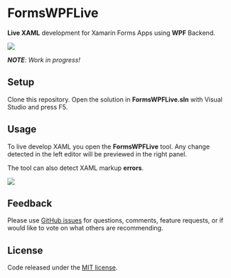 # FormsWPFLive

**Live XAML** development for Xamarin Forms Apps using **WPF** Backend.

![](images/LiveXAMLEditor.gif)

***NOTE**: Work in progress!*

## Setup

Clone this repository. Open the solution in **FormsWPFLive.sln** with Visual Studio and press F5.

## Usage

To live develop XAML you open the **FormsWPFLive** tool. Any change detected in the left editor will be previewed in the right panel.

The tool can also detect XAML markup **errors**.

![](images/errors.png)

## Feedback 

Please use [GitHub issues](https://github.com/jsuarezruiz/FormsWPFLive/issues) for questions, comments, feature requests, or if would like to vote on what others are recommending.

## License

Code released under the [MIT license](https://opensource.org/licenses/MIT).
